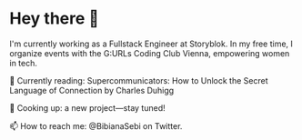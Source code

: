 # Hey there 👋

I'm currently working as a Fullstack Engineer at Storyblok. In my free time, I organize events with the G:URLs Coding Club Vienna, empowering women in tech.

📖 Currently reading: Supercommunicators: How to Unlock the Secret Language of Connection by Charles Duhigg

🍳 Cooking up: a new project—stay tuned!

📫 How to reach me: @BibianaSebi on Twitter.
